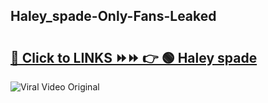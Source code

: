 
 ## Haley_spade-Only-Fans-Leaked

# <h2><a href="https://clipsfans.com/Haley_spade&ref=git">🔗 Click to LINKS ⏩⏩ 👉 🟢 Haley spade </a></h2>

<a href="https://clipsfans.com/Haley_spade&ref=git" rel="nofollow" data-target="animated-image.originalLink"><img src="https://i.ibb.co.com/xMMVF88/686577567.gif" alt="Viral Video Original" style="max-width: 100%; display: inline-block;" data-target="animated-image.originalImage"></a>
